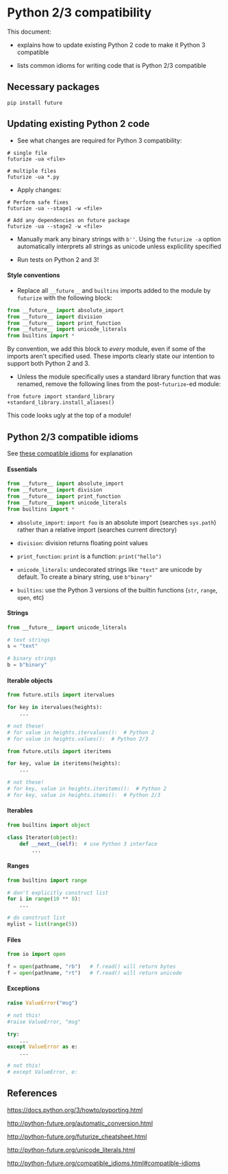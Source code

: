 # Python 2/3 compatibility

This document:

* explains how to update existing Python 2 code to make it Python 3 compatible

* lists common idioms for writing code that is Python 2/3 compatible


## Necessary packages

```shell
pip install future
```

## Updating existing Python 2 code

* See what changes are required for Python 3 compatibility:

```shell
# single file
futurize -ua <file>

# multiple files
futurize -ua *.py
```

* Apply changes:

```shell
# Perform safe fixes
futurize -ua --stage1 -w <file>

# Add any dependencies on future package
futurize -ua --stage2 -w <file>
```

* Manually mark any binary strings with `b''`. Using the `futurize -a` option
automatically interprets all strings as unicode unless explicility specified

* Run tests on Python 2 and 3!

#### Style conventions

* Replace all `__future__` and `builtins` imports added to the module by
 `futurize` with the following block:

```python
from __future__ import absolute_import
from __future__ import division
from __future__ import print_function
from __future__ import unicode_literals
from builtins import *
```

By convention, we add this block to *every* module, even if some of the imports
aren't specified used. These imports clearly state our intention to support
both Python 2 and 3.

* Unless the module specifically uses a standard library function that was
renamed, remove the following lines from the post-`futurize`-ed module:

```
from future import standard_library
+standard_library.install_aliases()
```

This code looks ugly at the top of a module!


## Python 2/3 compatible idioms

See [these compatible idioms](
http://python-future.org/compatible_idioms.html#compatible-idioms) for
explanation

#### Essentials

```python
from __future__ import absolute_import
from __future__ import division
from __future__ import print_function
from __future__ import unicode_literals
from builtins import *
```

* `absolute_import`: `import foo` is an absolute import (searches `sys.path`)
rather than a relative import (searches current directory)

* `division`: division returns floating point values

* `print_function`: `print` is a function: `print("hello")`

* `unicode_literals`: undecorated strings like `"text"` are unicode by default.
To create a binary string, use `b"binary"`

* `builtins`: use the Python 3 versions of the builtin functions
(`str`, `range`, `open`, etc)

#### Strings

```python
from __future__ import unicode_literals

# text strings
s = "text"

# binary strings
b = b"binary"
```

#### Iterable objects

```python
from future.utils import itervalues

for key in itervalues(heights):
    ...

# not these!
# for value in heights.itervalues():  # Python 2
# for value in heights.values():  # Python 2/3

```

```python
from future.utils import iteritems

for key, value in iteritems(heights):
    ...

# not these!
# for key, value in heights.iteritems():  # Python 2
# for key, value in heights.items():  # Python 2/3
```


#### Iterables

```python
from builtins import object

class Iterator(object):
    def __next__(self):  # use Python 3 interface
        ...
```

#### Ranges

```python
from builtins import range

# don't explicitly construct list
for i in range(10 ** 8):
    ...

# do construct list
mylist = list(range(5))
```

#### Files

```python
from io import open

f = open(pathname, "rb")   # f.read() will return bytes
f = open(pathname, "rt")   # f.read() will return unicode
```

#### Exceptions

```python
raise ValueError("msg")

# not this!
#raise ValueError, "msg"
```

```python
try:
    ...
except ValueError as e:
    ...

# not this!
# except ValueError, e:
```


## References

https://docs.python.org/3/howto/pyporting.html

http://python-future.org/automatic_conversion.html

http://python-future.org/futurize_cheatsheet.html

http://python-future.org/unicode_literals.html

http://python-future.org/compatible_idioms.html#compatible-idioms
